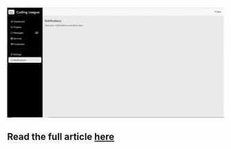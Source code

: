 

![Dashboard](https://github.com/dennismbugua/Bootstrap-SideBar-Navigation/blob/main/imgs/dashboard.gif)

## Read the full article <a href="https://dennismbugua.co.ke/articles/mastering-a-dynamic-bootstrap-sidebar-a-step-by-step-guide">here</a>
